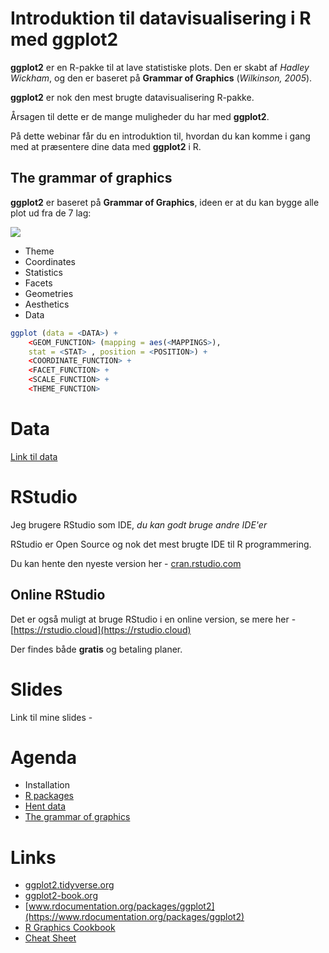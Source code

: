 # Introduktion til datavisualisering i R med ggplot2
**ggplot2** er en R-pakke til at lave statistiske plots. Den er skabt af
*Hadley Wickham*, og den er baseret på **Grammar of Graphics** (*Wilkinson,
2005*).

**ggplot2** er nok den mest brugte datavisualisering R-pakke. 

Årsagen til dette er de mange muligheder du har med **ggplot2**.

På dette webinar får du en introduktion til, hvordan du kan komme i gang med at præsentere dine data med **ggplot2** i R.

## The grammar of graphics
**ggplot2** er baseret på **Grammar of Graphics**, ideen
er at du kan bygge alle plot ud fra de 7 lag:

![](./_image/7%20layers-01.jpg)

- Theme
- Coordinates
- Statistics
- Facets
- Geometries
- Aesthetics
- Data

```r
ggplot (data = <DATA>) +
    <GEOM_FUNCTION> (mapping = aes(<MAPPINGS>), 
    stat = <STAT> , position = <POSITION>) + 
    <COORDINATE_FUNCTION> +
    <FACET_FUNCTION> +
    <SCALE_FUNCTION> +
    <THEME_FUNCTION>
```

# Data
[Link til data](./data.md)

# RStudio
Jeg brugere RStudio som IDE, *du kan godt bruge andre IDE'er*

RStudio er Open Source og nok det mest brugte IDE til R programmering.

Du kan hente den nyeste version her - [cran.rstudio.com](https://cran.rstudio.com)

## Online RStudio
Det er også muligt at bruge RStudio i en online version, se mere her - [https://rstudio.cloud](https://rstudio.cloud)

Der findes både **gratis** og betaling planer.

# Slides
Link til mine slides - 

# Agenda
- Installation
- [R packages](./r-packages.md)
- [Hent data]()
- [The grammar of graphics]()

# Links
- [ggplot2.tidyverse.org](https://ggplot2.tidyverse.org)
- [ggplot2-book.org](https://ggplot2-book.org)
- [www.rdocumentation.org/packages/ggplot2](https://www.rdocumentation.org/packages/ggplot2)
- [R Graphics Cookbook](https://r-graphics.org/)
- [Cheat Sheet](https://github.com/rstudio/cheatsheets/blob/main/data-visualization.pdf)